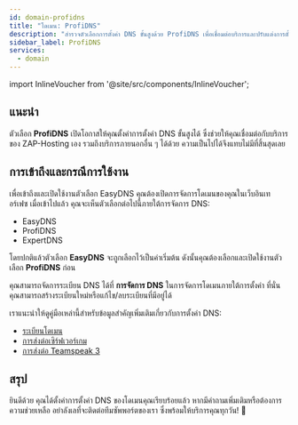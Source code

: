 ```yaml
---
id: domain-profidns
title: "โดเมน: ProfiDNS"
description: "สำรวจตัวเลือกการตั้งค่า DNS ขั้นสูงด้วย ProfiDNS เพื่อเชื่อมต่อบริการและปรับแต่งการตั้งค่าโดเมนของคุณ → เรียนรู้เพิ่มเติมตอนนี้"
sidebar_label: ProfiDNS
services:
  - domain
---
```


import InlineVoucher from '@site/src/components/InlineVoucher';

## แนะนำ

ตัวเลือก **ProfiDNS** เปิดโอกาสให้คุณตั้งค่าการตั้งค่า DNS ขั้นสูงได้ ซึ่งช่วยให้คุณเชื่อมต่อกับบริการของ ZAP-Hosting เอง รวมถึงบริการภายนอกอื่น ๆ ได้ด้วย ความเป็นไปได้จึงแทบไม่มีที่สิ้นสุดเลย



## การเข้าถึงและกรณีการใช้งาน

เพื่อเข้าถึงและเปิดใช้งานตัวเลือก EasyDNS คุณต้องเปิดการจัดการโดเมนของคุณในเว็บอินเทอร์เฟซ เมื่อเข้าไปแล้ว คุณจะเห็นตัวเลือกต่อไปนี้ภายใต้การจัดการ DNS:

- EasyDNS
- ProfiDNS
- ExpertDNS

โดยปกติแล้วตัวเลือก **EasyDNS** จะถูกเลือกไว้เป็นค่าเริ่มต้น ดังนั้นคุณต้องเลือกและเปิดใช้งานตัวเลือก **ProfiDNS** ก่อน



คุณสามารถจัดการระเบียน DNS ได้ที่ **การจัดการ DNS** ในการจัดการโดเมนภายใต้การตั้งค่า ที่นั่นคุณสามารถสร้างระเบียนใหม่หรือแก้ไข/ลบระเบียนที่มีอยู่ได้



เราแนะนำให้ดูคู่มือเหล่านี้สำหรับข้อมูลสำคัญเพิ่มเติมเกี่ยวกับการตั้งค่า DNS:

- [ระเบียนโดเมน](domain-records.md)
- [การส่งต่อเซิร์ฟเวอร์เกม](domain-gameserver-srv-link.md)
- [การส่งต่อ Teamspeak 3](domain-teamspeak-redirect.md)



## สรุป

ยินดีด้วย คุณได้ตั้งค่าการตั้งค่า DNS ของโดเมนคุณเรียบร้อยแล้ว หากมีคำถามเพิ่มเติมหรือต้องการความช่วยเหลือ อย่าลังเลที่จะติดต่อทีมซัพพอร์ตของเรา ซึ่งพร้อมให้บริการคุณทุกวัน! 🙂

<InlineVoucher />